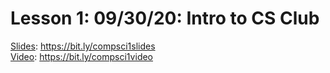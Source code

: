 # Lesson 1: 09/30/20: Intro to CS Club
[Slides](https://bit.ly/compsci1slides): https://bit.ly/compsci1slides  
[Video](https://bit.ly/compsci1video):  https://bit.ly/compsci1video